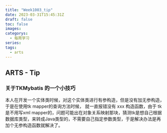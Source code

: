 ```yaml
---
title: "Week1003_tip"
date: 2023-03-31T15:45:31Z
draft: false 
toc: false
images:
categorys:
  - 每周学习
series:
tags:
  - arts 
---
```


## ARTS - Tip

### 关于TKMybatis 的一个小技巧
本人在开发一个实体类时候，对这个实体类进行有参构造，但是没有加无参构造，于是在使用tk mapper的查询方法时候， 就一直报错没有 xxx 构造函数，由于 tk 是不用写xml mapper的，问题可能出在对象关系映射那块，猜测tk是想自己根据数据库类型，来转成Java类型的，不需要自己指定参数类型，于是解决办法是再加个无参构造函数就解决了。